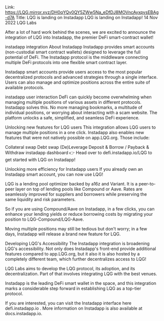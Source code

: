 Link: https://LQG.mirror.xyz/DH0qYQy0QY5ZWw5Na_eDfDJ8MOVncAyxpvsEBAg-d7A
Title: LQG is landing on Instadapp
LQG is landing on Instadapp!
14 Nov 2022
LQG Labs

After a lot of hard work behind the scenes, we are excited to announce the integration of LQG into Instadapp, the premier DeFi smart-contract wallet!

instadapp integration
About Instadapp
Instadapp provides smart accounts (non-custodial smart contract wallets) designed to leverage the full potential of DeFi. The Instadapp protocol is the middleware connecting multiple DeFi protocols into one flexible smart contract layer.

Instadapp smart accounts provide users access to the most popular decentralized protocols and advanced strategies through a single interface. Users can also manage and optimize positions across the entire suite of available protocols.

instadapp user interaction
DeFi can quickly become overwhelming when managing multiple positions of various assets in different protocols. Instadapp solves this. No more managing bookmarks, a multitude of individual positions, or worrying about interacting with a scam website. The platform unlocks a safe, simplified, and seamless DeFi experience.

Unlocking new features for LQG users
This integration allows LQG users to manage multiple positions in a one click. Instadapp also enables new features that were not natively possible on app.LQG.org. Those include:

Collateral swap
Debt swap
(De)Leverage
Deposit & Borrow / Payback & Withdraw
instadapp dashboard
👉 Head over to defi.instadapp.io/LQG to get started with LQG on Instadapp!

Unlocking more efficiency for Instadapp users
If you already own an Instadapp smart account, you can now use LQG!

LQG is a lending pool optimizer backed by a16z and Variant. It is a peer-to-peer layer on top of lending pools like Compound or Aave. Rates are seamlessly improved for suppliers and borrowers while preserving the same liquidity and risk parameters.

So if you are using Compound/Aave on Instadapp, in a few clicks, you can enhance your lending yields or reduce borrowing costs by migrating your position to LQG-Compound/LQG-Aave.

Moving multiple positions may still be tedious but don't worry; in a few days, Instadapp will release a brand new feature for LQG.

Developing LQG's Accessibility
The Instadapp integration is broadening LQG's accessibility. Not only does Instadapp's front-end provide additional features compared to app.LQG.org, but it also it is also hosted by a completely different team, which further decentralizes access to LQG!

LQG Labs aims to develop the LQG protocol, its adoption, and its decentralization. Part of that involves integrating LQG with the best venues.

Instadapp is the leading DeFi smart wallet in the space, and this integration marks a considerable step forward in establishing LQG as a top-tier protocol.

If you are interested, you can visit the Instadapp interface here defi.instadapp.io . More information on Instadapp is also available at docs.instadapp.io.
